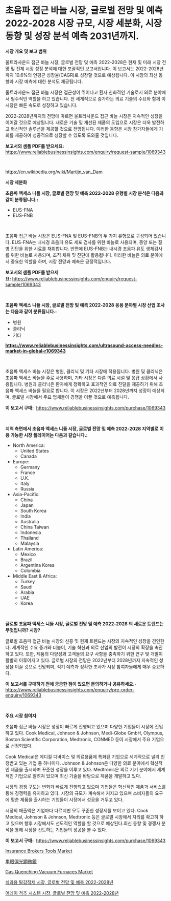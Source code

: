 <p><h1>초음파 접근 바늘 시장, 글로벌 전망 및 예측 2022-2028 시장 규모, 시장 세분화, 시장 동향 및 성장 분석 예측 2031년까지.</h1></p><p><strong>시장 개요 및 보고 범위</strong></p>
<p><p>울트라사운드 접근 바늘 시장, 글로벌 전망 및 예측 2022-2028은 현재 및 미래 시장 전망 및 전체 시장 성장 분석에 대한 포괄적인 보고서입니다. 이 보고서는 2022-2028년까지 10.6%의 연평균 성장율(CAGR)로 성장할 것으로 예상됩니다. 이 시장의 최신 동향과 시장 예측에 대한 분석도 제공됩니다. </p><p>울트라사운드 접근 바늘 시장은 접근성이 뛰어나고 환자 친화적인 기술로서 의료 분야에서 필수적인 역할을 하고 있습니다. 전 세계적으로 증가하는 의료 기술의 수요와 함께 이 시장은 빠른 속도로 성장하고 있습니다. </p><p>2022-2028년까지의 전망에 따르면 울트라사운드 접근 바늘 시장은 지속적인 성장을 이어갈 것으로 예상됩니다. 새로운 기술 및 개선된 제품의 도입으로 시장은 더욱 발전하고 혁신적인 솔루션을 제공할 것으로 전망됩니다. 이러한 동향은 시장 참가자들에게 기회를 제공하여 성공적으로 성장할 수 있도록 도와줄 것입니다.</p></p>
<p><strong>보고서의 샘플 PDF를 받으세요:</strong> <a href="https://www.reliablebusinessinsights.com/enquiry/request-sample/1069343">https://www.reliablebusinessinsights.com/enquiry/request-sample/1069343</a></p>
<p>&nbsp;</p>
<p><a href="https://en.wikipedia.org/wiki/Martijn_van_Dam">https://en.wikipedia.org/wiki/Martijn_van_Dam</a></p>
<p><strong>시장 세분화</strong></p>
<p><strong>초음파 액세스 니들 시장, 글로벌 전망 및 예측 2022-2028 유형별 시장 분석은 다음과 같이 분류됩니다.:</strong></p>
<p><ul><li>EUS-FNA</li><li>EUS-FNB</li></ul></p>
<p>&nbsp;</p>
<p><p>초음파 접근 바늘 시장은 EUS-FNA 및 EUS-FNB의 두 가지 유형으로 구성되어 있습니다. EUS-FNA는 내시경 초음파 유도 세포 검사를 위한 바늘로 사용되며, 종양 또는 질병 진단을 위한 시료를 채취합니다. 반면에 EUS-FNB는 내시경 초음파 유도 생체검사를 위한 바늘로 사용되며, 조직 채취 및 진단에 활용됩니다. 이러한 바늘은 의료 분야에서 중요한 역할을 하며, 시장 전망과 예측은 긍정적입니다.</p></p>
<p><strong>보고서의 샘플 PDF를 받으세요:</strong>&nbsp;<a href="https://www.reliablebusinessinsights.com/enquiry/request-sample/1069343">https://www.reliablebusinessinsights.com/enquiry/request-sample/1069343</a></p>
<p>&nbsp;</p>
<p><strong> 초음파 액세스 니들 시장, 글로벌 전망 및 예측 2022-2028 응용 분야별 시장 산업 조사는 다음과 같이 분류됩니다.:</strong></p>
<p><ul><li>병원</li><li>클리닉</li><li>기타</li></ul></p>
<p><strong><a href="https://www.reliablebusinessinsights.com/ultrasound-access-needles-market-in-global-r1069343">https://www.reliablebusinessinsights.com/ultrasound-access-needles-market-in-global-r1069343</a></strong></p>
<p>&nbsp;</p>
<p><p>초음파 액세스 바늘 시장은 병원, 클리닉 및 기타 시장에 적용됩니다. 병원 및 클리닉은 초음파 액세스 바늘을 주로 사용하며, 기타 시장은 다른 의료 시설 및 응급 상황에서 사용됩니다. 병원과 클리닉은 환자에게 정확하고 효과적인 의료 진달을 제공하기 위해 초음파 액세스 바늘을 필요로 합니다. 이 시장은 2022년부터 2028년까지 성장이 예상되며, 글로벌 시장에서 주요 업체들이 경쟁을 이끌 것으로 예측됩니다.</p></p>
<p><strong>이 보고서 구매:</strong>&nbsp; <a href="https://www.reliablebusinessinsights.com/purchase/1069343">https://www.reliablebusinessinsights.com/purchase/1069343</a></p>
<p>&nbsp;</p>
<p><strong>지역 측면에서 초음파 액세스 니들 시장, 글로벌 전망 및 예측 2022-2028 지역별로 이용 가능한 시장 플레이어는 다음과 같습니다.:</strong></p>
<p><ul>
    <li>
        North America:
        <ul>
            <li>United States</li>
            <li>Canada</li>
        </ul>
    </li>
    <li>
        Europe:
        <ul>
            <li>Germany</li>
            <li>France</li>
            <li>U.K.</li>
            <li>Italy</li>
            <li>Russia</li>
        </ul>
    </li>
    <li>
        Asia-Pacific:
        <ul>
            <li>China</li>
            <li>Japan</li>
            <li>South Korea</li>
            <li>India</li>
            <li>Australia</li>
            <li>China Taiwan</li>
            <li>Indonesia</li>
            <li>Thailand</li>
            <li>Malaysia</li>
        </ul>
    </li>
    <li>
        Latin America:
        <ul>
            <li>Mexico</li>
            <li>Brazil</li>
            <li>Argentina Korea</li>
            <li>Colombia</li>
        </ul>
    </li>
    <li>
        Middle East & Africa:
        <ul>
            <li>Turkey</li>
            <li>Saudi</li>
            <li>Arabia</li>
            <li>UAE</li>
            <li>Korea</li>
        </ul>
    </li>
    </ul></p>
<p>&nbsp;</p>
<p><strong>글로벌 초음파 액세스 니들 시장, 글로벌 전망 및 예측 2022-2028 의 새로운 트렌드는 무엇입니까? 시장?</strong></p>
<p><p>글로벌 초음파 접근 바늘 시장의 신흥 및 현재 트렌드는 시장의 지속적인 성장을 견인한다. 세계적인 수요 증가와 더불어, 기술 혁신과 의료 산업의 발전이 시장의 확장을 촉진하고 있다. 또한, 제품의 다양성과 고객들의 요구 사항을 충족하기 위한 연구 및 개발이 활발히 이루어지고 있다. 글로벌 시장의 전망은 2022년부터 2028년까지 지속적인 성장을 이끌 것으로 전망되며, 적기 예측과 정확한 조사가 시장 참여자들에게 매우 중요하다.</p></p>
<p><strong>이 보고서를 구매하기 전에 궁금한 점이 있으면 문의하거나 공유하세요.</strong>- <a href="https://www.reliablebusinessinsights.com/enquiry/pre-order-enquiry/1069343">https://www.reliablebusinessinsights.com/enquiry/pre-order-enquiry/1069343</a></p>
<p>&nbsp;</p>
<p><strong>주요 시장 참여자</strong></p>
<p><p>초음파 접근 바늘 시장은 성장이 빠르게 진행되고 있으며 다양한 기업들이 시장에 진입하고 있다. Cook Medical, Johnson & Johnson, Medi-Globe GmbH, Olympus, Boston Scientific Corporation, Medtronic, CONMED 등이 시장에서 주요 기업으로 선정되었다. </p><p>Cook Medical은 메디컬 디바이스 및 의료용품에 특화된 기업으로 세계적으로 널리 인정받고 있는 기업 중 하나이다. Johnson & Johnson은 다양한 의료 분야에서 혁신적인 제품을 출시하며 꾸준한 성장을 이루고 있다. Medtronic은 의료 기기 분야에서 세계적인 기업으로 알려져 있으며 최신 기술을 바탕으로 제품을 개발하고 있다.</p><p>시장의 경쟁 구도는 변화가 빠르게 진행되고 있으며 기업들은 혁신적인 제품과 서비스를 통해 경쟁력을 유지하고 있다. 시장의 규모가 계속해서 커지고 있으며 소비자들의 요구에 맞춘 제품을 출시하는 기업들이 시장에서 성공을 거두고 있다.</p><p>시장의 매출액은 기업마다 다르지만 모두 꾸준한 성장세를 보이고 있다. Cook Medical, Johnson & Johnson, Medtronic 등은 글로벌 시장에서 자리를 확고히 하고 있으며 향후 시장에서도 선도적인 역할을 할 것으로 예상된다.최신 동향 및 경쟁사 분석을 통해 시장을 선도하는 기업들의 성공을 볼 수 있다.</p></p>
<p><strong>이 보고서 구매:</strong>&nbsp;&nbsp;<a href="https://www.reliablebusinessinsights.com/purchase/1069343">https://www.reliablebusinessinsights.com/purchase/1069343</a></p>
<p><p><a href="https://github.com/gladysalidde/Market-Research-Report-List-2/blob/main/insurance-brokers-tools-market.md">Insurance Brokers Tools Market</a></p><p><a href="https://github.com/TerrellConn/Market-Research-Report-List-2/blob/main/1413309134137.md">単眼偏光顕微鏡</a></p><p><a href="https://issuu.com/reportprime-2/docs/gas-quenching-vacuum-furnaces-market-size-2030.ppt">Gas Quenching Vacuum Furnaces Market</a></p><p><a href="https://github.com/rcabello548/Market-Research-Report-List-2/blob/main/8170088130812.md">치과용 탈감작제 시장, 글로벌 전망 및 예측 2022-2028년</a></p><p><a href="https://github.com/Nicolasrown5/Market-Research-Report-List-1/blob/main/8965377130813.md">어레이 척추 시스템 시장, 글로벌 전망 및 예측 2022-2028년</a></p></p>